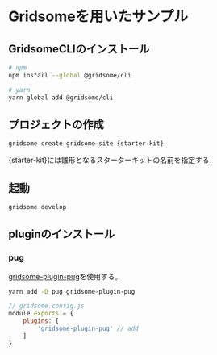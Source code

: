 # Gridsomeを用いたサンプル

## GridsomeCLIのインストール

```bash
# npm
npm install --global @gridsome/cli

# yarn
yarn global add @gridsome/cli
```
## プロジェクトの作成

```bash
gridsome create gridsome-site {starter-kit}
```

{starter-kit}には雛形となるスターターキットの名前を指定する


## 起動

```bash
gridsome develop
```

## pluginのインストール

### pug

[gridsome-plugin-pug](https://github.com/gluons/gridsome-plugin-pug)を使用する。

```bash
yarn add -D pug gridsome-plugin-pug
```

```js
// gridsome.config.js
module.exports = {
 	plugins: [
		'gridsome-plugin-pug' // add
	]
}
```
